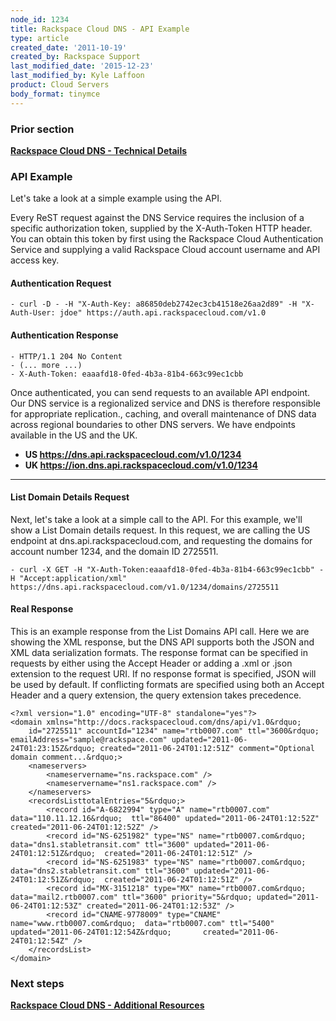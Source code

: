 ```yaml
---
node_id: 1234
title: Rackspace Cloud DNS - API Example
type: article
created_date: '2011-10-19'
created_by: Rackspace Support
last_modified_date: '2015-12-23'
last_modified_by: Kyle Laffoon
product: Cloud Servers
body_format: tinymce
---
```


### Prior section

**[Rackspace Cloud DNS - Technical
Details](/howto/rackspace-cloud-dns-technical-details)**

### API Example

Let's take a look at a simple example using the API.

Every ReST request against the DNS Service requires the inclusion of a
specific authorization token, supplied by the X-Auth-Token HTTP header.
You can obtain this token by first using the Rackspace Cloud
Authentication Service and supplying a valid Rackspace Cloud account
username and API access key.



#### Authentication Request



    - curl -D - -H "X-Auth-Key: a86850deb2742ec3cb41518e26aa2d89" -H "X-Auth-User: jdoe" https://auth.api.rackspacecloud.com/v1.0

####

#### Authentication Response



    - HTTP/1.1 204 No Content
    - (... more ...)
    - X-Auth-Token: eaaafd18-0fed-4b3a-81b4-663c99ec1cbb



Once authenticated, you can send requests to an available API endpoint.
Our DNS service is a regionalized service and DNS is therefore
responsible for appropriate replication., caching, and overall
maintenance of DNS data across regional boundaries to other DNS servers.
We have endpoints available in the US and the UK.

-   **US https://dns.api.rackspacecloud.com/v1.0/1234**
-   **UK https://ion.dns.api.rackspacecloud.com/v1.0/1234**

** **

#### List Domain Details Request

Next, let's take a look at a simple call to the API. For this example,
we'll show a List Domain details request. In this request, we are
calling the US endpoint at dns.api.rackspacecloud.com, and requesting
the domains for account number 1234, and the domain ID 2725511.



    - curl -X GET -H "X-Auth-Token:eaaafd18-0fed-4b3a-81b4-663c99ec1cbb" -H "Accept:application/xml" https://dns.api.rackspacecloud.com/v1.0/1234/domains/2725511

####

#### Real Response

This is an example response from the List Domains API call. Here we are
showing the XML response, but the DNS API supports both the JSON and XML
data serialization formats. The response format can be specified in
requests by either using the Accept Header or adding a .xml or .json
extension to the request URI. If no response format is specified, JSON
will be used by default. If conflicting formats are specified using both
an Accept Header and a query extension, the query extension takes
precedence.



    <?xml version="1.0" encoding="UTF-8" standalone="yes"?>
    <domain xmlns="http://docs.rackspacecloud.com/dns/api/v1.0&rdquo;
        id="2725511" accountId="1234" name="rtb0007.com" ttl="3600&rdquo; emailAddress="sample@rackspace.com" updated="2011-06-24T01:23:15Z&rdquo; created="2011-06-24T01:12:51Z" comment="Optional domain comment...&rdquo;>
        <nameservers>
            <nameservername="ns.rackspace.com" />
            <nameservername="ns1.rackspace.com" />
        </nameservers>
        <recordsListtotalEntries="5&rdquo;>
            <record id="A-6822994" type="A" name="rtb0007.com" data="110.11.12.16&rdquo;  ttl="86400" updated="2011-06-24T01:12:52Z" created="2011-06-24T01:12:52Z" />
            <record id="NS-6251982" type="NS" name="rtb0007.com&rdquo; data="dns1.stabletransit.com" ttl="3600" updated="2011-06-24T01:12:51Z&rdquo;  created="2011-06-24T01:12:51Z" />
            <record id="NS-6251983" type="NS" name="rtb0007.com&rdquo; data="dns2.stabletransit.com" ttl="3600" updated="2011-06-24T01:12:51Z&rdquo;  created="2011-06-24T01:12:51Z" />
            <record id="MX-3151218" type="MX" name="rtb0007.com&rdquo;  data="mail2.rtb0007.com" ttl="3600" priority="5&rdquo; updated="2011-06-24T01:12:53Z" created="2011-06-24T01:12:53Z" />
            <record id="CNAME-9778009" type="CNAME" name="www.rtb0007.com&rdquo;  data="rtb0007.com" ttl="5400" updated="2011-06-24T01:12:54Z&rdquo;       created="2011-06-24T01:12:54Z" />
        </recordsList>
    </domain>

### Next steps

[**Rackspace Cloud DNS - Additional
Resources**](/howto/rackspace-cloud-dns-additional-resources)


